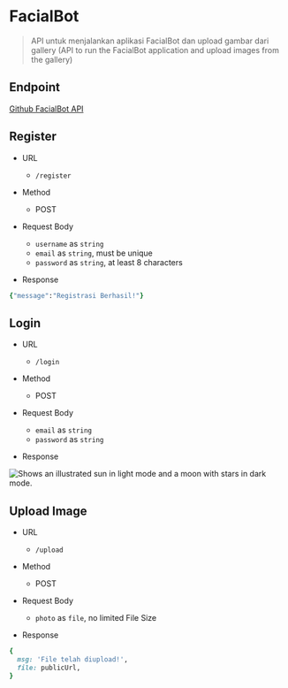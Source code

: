 # FacialBot
> API untuk menjalankan aplikasi FacialBot dan upload gambar dari gallery (API to run the FacialBot application and upload images from the gallery)

## Endpoint
[Github FacialBot API](https://github.com/Capstone-C23-PC612-FacialBot/FacialBot-CC-API.git)

## Register
- URL
  + `/register`

- Method
  + POST

- Request Body
  + `username` as `string`
  + `email` as `string`, must be unique
  + `password` as `string`, at least 8 characters
 
 - Response
 
 ```ruby
 {"message":"Registrasi Berhasil!"}
 ```

## Login
- URL
  + `/login`

- Method
  + POST

- Request Body
  + `email` as `string`
  + `password` as `string`
 
- Response
<picture>
  <source media="(prefers-color-scheme: dark)" srcset="https://github.com/Capstone-C23-PC612-FacialBot/FacialBot-CC-API/blob/3755635c6eb6eed2b951675038962410549d8f26/Screenshot%202023-06-08%20093017.png">
  <source media="(prefers-color-scheme: light)" srcset="https://github.com/Capstone-C23-PC612-FacialBot/FacialBot-CC-API/blob/3755635c6eb6eed2b951675038962410549d8f26/Screenshot%202023-06-08%20093017.png">
  <img alt="Shows an illustrated sun in light mode and a moon with stars in dark mode." src="https://github.com/Capstone-C23-PC612-FacialBot/FacialBot-CC-API/blob/3755635c6eb6eed2b951675038962410549d8f26/Screenshot%202023-06-08%20093017.png">
</picture>

## Upload Image
- URL
  + `/upload`

- Method
  + POST

- Request Body
  + `photo` as `file`, no limited File Size

- Response
```ruby
{
  msg: 'File telah diupload!',
  file: publicUrl,
}
```
